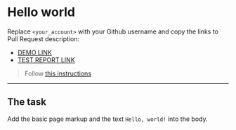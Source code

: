 # Hello world
Replace `<your_account>` with your Github username and copy the links to Pull Request description:
- [DEMO LINK](https://reseneweb.github.io/layout_hello-world/)
- [TEST REPORT LINK](https://reseneweb.github.io/layout_hello-world/report/html_report/)

> Follow [this instructions](https://mate-academy.github.io/layout_task-guideline/#how-to-solve-the-layout-tasks-on-github)
___

## The task 
Add the basic page markup and the text `Hello, world!` into the body.

